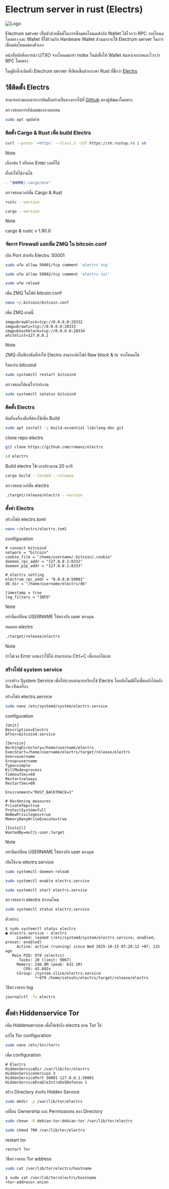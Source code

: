 # Electrum server in rust (Electrs)


![Logo](images/electrs.svg)


Electrum server เป็นตัวช่วยชั้นดีในการเชื่อมต่อโหนดเข้ากับ Wallet ได้ไวกว่า RPC จากโหนดโดยตรง และ Wallet ที่ใช้ร่วมกับ Hardware Wallet ส่วนมากจะใช้ Electrum server ในการเชื่อมต่อโหนดของตัวเอง

หน้าที่หลักคือการนำ UTXO จากโหนดมาทำ index ใหม่เพื่อให้ Wallet ค้นหาเจอง่ายและไวกว่า RPC โดยตรง

ในคู่มือนี้จะติดตั้ง Electrum server ที่เขียนขึ้นด้วยภาษา Rust ที่ชื่อว่า [Electrs](https://github.com/romanz/electrs)




## วิธีติดตั้ง Electrs

สามารถอ่านเอกสารการติดตั้งอย่างเป็นทางการได้ที่ [Github](https://github.com/romanz/electrs/blob/master/doc/install.md) ของผู้พัฒนาโดยตรง


ตรวจสอบการอัปเดตของระบบก่อน

```bash
sudo apt update
```


### ติดตั้ง Cargo & Rust เพื่อ build Electrs

```bash
curl --proto '=https' --tlsv1.2 -sSf https://sh.rustup.rs | sh
```

> [!NOTE]
> เลือกข้อ 1 หรือกด Enter เลยก็ได้

ตั้งค่าให้ใช้งานได้

```bash
. "$HOME/.cargo/env"  
```

ตรวจสอบเวอร์ชั่น Cargo & Rust

```bash
rustc --version
```

```bash
cargo --version
```

> [!NOTE]
>  cargo & rustc v 1.90.0 



### จัดการ Firewall และเพิ่ม ZMQ ใน bitcoin.conf

เปิด Port สำหรับ Electrs :50001

```bash
sudo ufw allow 50001/tcp comment 'electrs tcp'
```

```bash
sudo ufw allow 50002/tcp comment 'electrs ssl'
```

```bash
sudo ufw reload
```

เพิ่ม ZMQ ในไฟล์ bitcoin.conf

```bash
nano ~/.bitcoin/bitcoin.conf
```

เพิ่ม ZMQ ตามนี้

```
zmqpubrawblock=tcp://0.0.0.0:28332
zmqpubrawtx=tcp://0.0.0.0:28333
zmqpubhashblock=tcp://0.0.0.0:28334
whitelist=127.0.0.1
```

> [!NOTE]
> ZMQ เป็นฟังก์ชันที่ทำให้ Electrs สามารถดึงไฟล์ Raw block & tx จากโหนดได้


รีสตาร์ท bitcoind

```bash
sudo systemctl restart bitcoind
```

ตรวจสอบให้แน่ใจว่าทำงาน

```bash
sudo systemctl satatus bitcoind
```



### ติดตั้ง Electrs

ติดตั้งเครื่องมือที่ต้องใช้เพื่อ Build

```bash
sudo apt install -y build-essential libclang-dev git
```

clone repo electrs

```bash
git clone https://github.com/romanz/electrs 
```

```bash
cd electrs
```

Build electrs ใช้เวลาประมาณ 20 นาที

```bash
cargo build --locked --release
```

ตรวจสอบเวอร์ชั่น electrs

```bash
./target/release/electrs --version
```


### ตั้งค่า Electrs

สร้างไฟล์ electrs.toml

```bash
nano ~/electrs/electrs.toml
```
configuration

```
# connect bitcoind
network = "bitcoin"
cookie_file = "/home/username/.bitcoin/.cookie"
daemon_rpc_addr = "127.0.0.1:8332"
daemon_p2p_addr = "127.0.0.1:8333"

# electrs setting
electrum_rpc_addr = "0.0.0.0:50001"
db_dir = "/home/username/electrs/db"

timestamp = true
log_filters = "INFO"

```

> [!NOTE]
> อย่าลืมเปลี่ยน USERNAME ให้ตรงกับ user ของคุณ


ทดสอบ electrs 

```bash
./target/release/electrs
```

> [!NOTE]
> ถ้าไม่เจอ Error แสดงว่าใช้ได้ สามารถกด Ctrl+C เพื่อออกได้เลย



### สร้างไฟล์ system service

การสร้าง System Service เพื่อให้ระบบสามารถเรียกใช้ Electrs โดยอัตโนมัติในพื้นหลังได้หลังปิด-เปิดเครื่อง

สร้างไฟล์ electrs.service

```bash
sudo nano /etc/systemd/system/electrs.service
```

configuration

```
[Unit]
Description=Electrs
After=bitcoind.service

[Service]
WorkingDirectory=/home/username/electrs
ExecStart=/home/username/electrs/target/release/electrs
User=username
Group=username
Type=simple
KillMode=process
TimeoutSec=60
Restart=always
RestartSec=60

Environment="RUST_BACKTRACE=1"

# Hardening measures
PrivateTmp=true
ProtectSystem=full
NoNewPrivileges=true
MemoryDenyWriteExecute=true

[Install]
WantedBy=multi-user.target
```

> [!NOTE]
> อย่าลืมเปลี่ยน USERNAME ให้ตรงกับ user ของคุณ

เปิดใช้งาน electrs.service

```bash
sudo systemctl daemon-reload
```

```bash
sudo systemctl enable electrs.service
```

```bash
sudo systemctl start electrs.service
```

ตรวจสอบว่า electrs ทำงานไหม

```bash
sudo systemctl status electrs.service
```

ตัวอย่าง:

```
$ sudo systemctl status electrs
● electrs.service - electrs
     Loaded: loaded (/etc/systemd/system/electrs.service; enabled; preset: enabled)
     Active: active (running) since Wed 2025-10-15 07:26:12 +07; 11h ago
   Main PID: 979 (electrs)
      Tasks: 20 (limit: 9067)
     Memory: 246.8M (peak: 632.1M)
        CPU: 45.892s
     CGroup: /system.slice/electrs.service
             └─979 /home/satoshi/electrs/target/release/electrs
```   

วิธีตรวจสอบ log

```bash
journalctl -fu electrs
```



## ตั้งค่า Hiddenservice Tor

เพิ่ม Hiddenservice เพื่อให้เข้าถึง electrs ผ่าน Tor ได้


แก้ไข Tor configuration

```bash
sudo nano /etc/tor/torrc
```

เพิ่ม configuration

```
# Electrs
HiddenServiceDir /var/lib/tor/electrs
HiddenServiceVersion 3
HiddenServicePort 50001 127.0.0.1:50001
HiddenServiceEnableIntroDoSDefense 1
```

สร้าง Directory สำหรับ Hidden Service

```bash
sudo mkdir -p /var/lib/tor/electrs
```

เปลี่ยน Ownership และ Permissions ของ Directory

```bash
sudo chown -R debian-tor:debian-tor /var/lib/tor/electrs
```

```bash
sudo chmod 700 /var/lib/tor/electrs
```

restart tor

```bash
restart Tor
```

วิธีตรวจสอบ Tor address

```bash
sudo cat /var/lib/tor/electrs/hostname
```

```
$ sudo cat /var/lib/tor/electrs/hostname
<tor-address>.onion
```
